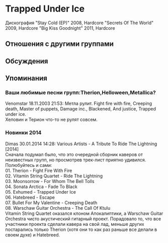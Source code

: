 # Trapped Under Ice

Дискография
"Stay Cold (EP)" 2008, Hardcore
"Secrets Of The World" 2009, Hardcore
"Big Kiss Goodnight" 2011, Hardcore

## Отношения с другими группами


## Обсуждения


## Упоминания

### Ваши любимые песни групп:Therion,Helloween,Metallica?

Venomstar 18.11.2003 21:53:
Метла рулит. Fight fire with fire, Creeping death, Master of puppets, Damage inc., Blackened, And justice, Trapped under ice.<BR>Хеловин и Терион что-то не рулят совсем.

### Новинки 2014

Dimas 30.01.2014 14:28:
Various Artists - A Tribute To Ride The Lightning [2014]<BR>Сначала подумал было, что это очередной сборник каверов от неизвестных групп, но просмотрев трек-лист приятно удивился. Полюбуйтесь и сами:<BR>01. Therion - Fight Fire With Fire<BR>02. Vitamin String Quartet - Ride The Lightning<BR>03. Moonsorrow - For Whom The Bell Tolls<BR>04. Sonata Arctica - Fade To Black<BR>05. Exhumed - Trapped Under Ice<BR>06. Hatebreed - Escape<BR>07. Bullet For My Valentine - Creeping Death<BR>08. Warschaw Guitar Orchestra - The Call Of Ktulu<BR>Vitamin String Quartet оказался клоном Апокалиптики, а Warschaw Guitar Orchestra чисто акустический гитарный проект. Порадовало то, что все участники проекта сделали кавера на свой лад, меньше других постарались только Therion (хотя они то как раз раньше все делали в своем духе) и Hatebreed.

